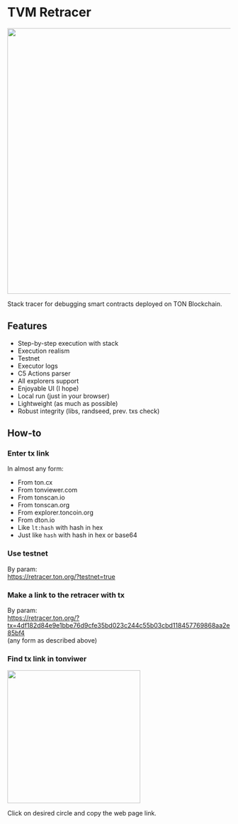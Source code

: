 # TVM Retracer

<img width="600px" src="https://github.com/user-attachments/assets/59ec95b9-282a-4a79-9e7c-4760e32081cf"/>

Stack tracer for debugging smart contracts deployed on TON Blockchain.

## Features

-   Step-by-step execution with stack
-   Execution realism
-   Testnet
-   Executor logs
-   C5 Actions parser
-   All explorers support
-   Enjoyable UI (I hope)
-   Local run (just in your browser)
-   Lightweight (as much as possible)
-   Robust integrity (libs, randseed, prev. txs check)

## How-to

### Enter tx link

In almost any form:

-   From ton.cx
-   From tonviewer.com
-   From tonscan.io
-   From tonscan.org
-   From explorer.toncoin.org
-   From dton.io
-   Like `lt:hash` with hash in hex
-   Just like `hash` with hash in hex or base64

### Use testnet

By param: \
https://retracer.ton.org/?testnet=true

### Make a link to the retracer with tx

By param: \
https://retracer.ton.org/?tx=4df182d84e9e1bbe76d9cfe35bd023c244c55b03cbd118457769868aa2e85bf4 \
(any form as described above)

### Find tx link in tonviwer

<img width="300px" src="https://github.com/user-attachments/assets/72dcf4a1-4bec-4820-9da5-1ef45f12a0e8"/>

Click on desired circle and copy the web page link.
